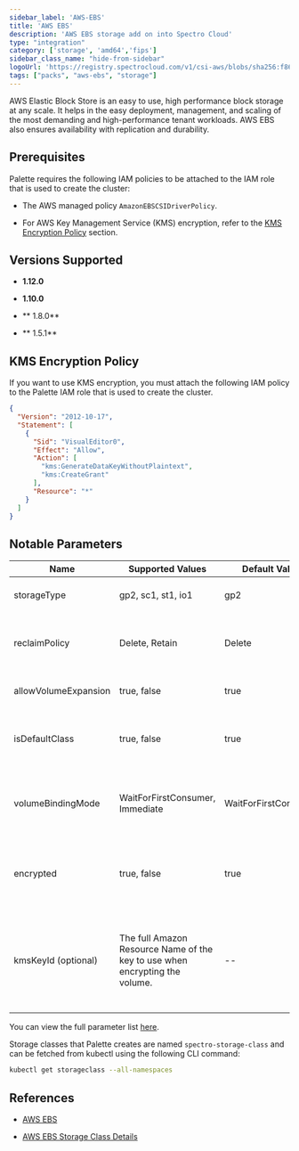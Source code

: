 ```yaml
---
sidebar_label: 'AWS-EBS'
title: 'AWS EBS'
description: 'AWS EBS storage add on into Spectro Cloud'
type: "integration"
category: ['storage', 'amd64','fips']
sidebar_class_name: "hide-from-sidebar"
logoUrl: 'https://registry.spectrocloud.com/v1/csi-aws/blobs/sha256:f86813591b3b63b3afcf0a604a7c8c715660448585e89174908f3c6a421ad8d8?type=image/png'
tags: ["packs", "aws-ebs", "storage"]
---
```



AWS Elastic Block Store is an easy to use, high performance block storage at any scale. It helps in the easy deployment, management, and scaling of the most demanding and high-performance tenant workloads. AWS EBS also ensures availability with replication and durability.

## Prerequisites

Palette requires the following IAM policies to be attached to the IAM role that is used to create the cluster:

- The AWS managed policy `AmazonEBSCSIDriverPolicy`.

- For AWS Key Management Service (KMS) encryption, refer to the [KMS Encryption Policy](#kms-encryption-policy) section.

## Versions Supported

<Tabs queryString="version">

<TabItem label="1.12.x" value="1.12.x">

* **1.12.0**

</TabItem>

<TabItem label="1.10.x" value="1.10.x">

* **1.10.0**

</TabItem>

<TabItem label="1.8.x" value="1.8.x">

* ** 1.8.0**

</TabItem>

<TabItem label="1.5.x" value="1.5.x">

* ** 1.5.1**

</TabItem>
</Tabs>


## KMS Encryption Policy

If you want to use KMS encryption, you must attach the following IAM policy to the Palette IAM role that is used to create the cluster.

```json
{
  "Version": "2012-10-17",
  "Statement": [
    {
      "Sid": "VisualEditor0",
      "Effect": "Allow",
      "Action": [
        "kms:GenerateDataKeyWithoutPlaintext",
        "kms:CreateGrant"
      ],
      "Resource": "*"
    }
  ]
}
```

## Notable Parameters

| Name | Supported Values | Default Value | Description |
| --- | --- | --- | --- |
| storageType | gp2, sc1, st1, io1 | gp2 | AWS Volume type to be used. |
| reclaimPolicy | Delete, Retain | Delete | Defines whether volumes will be retained or deleted. |
| allowVolumeExpansion | true, false | true | Flag to allow resizing a volume. |
| isDefaultClass |  true, false | true | Flag to denote if this StorageClass will be the default. |
| volumeBindingMode | WaitForFirstConsumer, Immediate | WaitForFirstConsumer | Controls when volumeBinding and dynamic provisioning should happen. |
| encrypted | true, false | true | Denotes whether the EBS volume should be encrypted or not. |
| kmsKeyId (optional) | The full Amazon Resource Name of the key to use when encrypting the volume. | -- | If you don't provide the full Amazon Resource Name but **encrypted** is true, AWS [generates a key](https://kubernetes.io/docs/concepts/storage/storage-classes/#aws-ebs). |


You can view the full parameter list [here](https://github.com/kubernetes-sigs/aws-ebs-csi-driver#createvolume-parameters).


Storage classes that Palette creates are named `spectro-storage-class` and can be fetched from kubectl using the following CLI command:


```bash
kubectl get storageclass --all-namespaces
```


## References

- [AWS EBS](https://aws.amazon.com/ebs/)


- [AWS EBS Storage Class Details](https://kubernetes.io/docs/concepts/storage/storage-classes/#aws-ebs)
